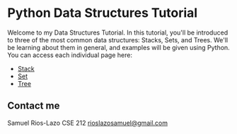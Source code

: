 # Python Data Structures Tutorial

Welcome to my Data Structures Tutorial. In this tutorial, you'll be introduced to three of the most common data structures: Stacks, Sets, and Trees. We'll be learning about them in general, and examples will be given using Python. You can access each individual page here:
- [Stack](1-stack.md)
- [Set](2-set.md)
- [Tree](3-tree.md)

## Contact me

Samuel Rios-Lazo
CSE 212
rioslazosamuel@gmail.com